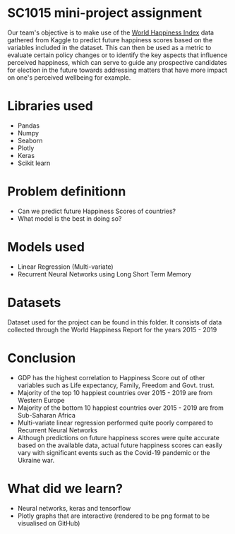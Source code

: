 # SC1015 mini-project assignment
Our team's objective is to make use of the <a href="https://www.kaggle.com/datasets/unsdsn/world-happiness">World Happiness Index</a> data gathered from Kaggle to predict future happiness scores based on the variables included in the dataset. This can then be used as a metric to evaluate certain policy changes or to identify the key aspects that influence perceived happiness, which can serve to guide any prospective candidates for election in the future towards addressing matters that have more impact on one's perceived wellbeing for example.

# Libraries used
<ul>
  <li>Pandas
  <li>Numpy
  <li>Seaborn
  <li>Plotly
  <li>Keras
  <li>Scikit learn
</ul>

# Problem definitionn
<ul>
  <li>Can we predict future Happiness Scores of countries?
  <li>What model is the best in doing so?
</ul>

# Models used
<ul>
  <li>Linear Regression (Multi-variate)
  <li>Recurrent Neural Networks using Long Short Term Memory
</ul>

# Datasets
Dataset used for the project can be found in this folder. It consists of data collected through the World Happiness Report for the years 2015 - 2019

# Conclusion
<ul>
  <li>GDP has the highest correlation to Happiness Score out of other variables such as Life expectancy, Family, Freedom and Govt. trust.
  <li>Majority of the top 10 happiest countries over 2015 - 2019 are from Western Europe
  <li>Majority of the bottom 10 happiest countries over 2015 - 2019 are from Sub-Saharan Africa
  <li>Multi-variate linear regression performed quite poorly compared to Recurrent Neural Networks
  <li>Although predictions on future happiness scores were quite accurate based on the available data, actual future happiness scores can easily vary with significant events such as the Covid-19 pandemic or the Ukraine war.
</ul>

# What did we learn?
<ul>
  <li>Neural networks, keras and tensorflow
  <li>Plotly graphs that are interactive (rendered to be png format to be visualised on GitHub)
